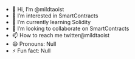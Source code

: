 - 👋 Hi, I’m @mildtaoist
- 👀 I’m interested in SmartContracts
- 🌱 I’m currently learning Solidity
- 💞️ I’m looking to collaborate on SmartContracts
- 📫 How to reach me twitter@mildtaoist
- 😄 Pronouns: Null
- ⚡ Fun fact: Null

<!---
mildtaoist/mildtaoist is a ✨ special ✨ repository because its `README.md` (this file) appears on your GitHub profile.
You can click the Preview link to take a look at your changes.
--->
